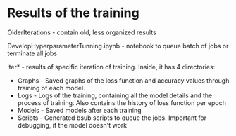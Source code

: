# Results of the training
OlderIterations - contain old, less organized results

DevelopHyperparameterTunning.ipynb - notebook to queue batch of jobs or terminate all jobs

iter* - results of specific iteration of training. Inside, it has 4 directories:

 - Graphs - Saved graphs of the loss function and accuracy values through training of each model.
 - Logs - Logs of the training, containing all the model details and the process of training. Also contains the history of loss function per epoch
 - Models - Saved models after each training
 - Scripts - Generated bsub scripts to queue the jobs. Important for debugging, if the model doesn't work